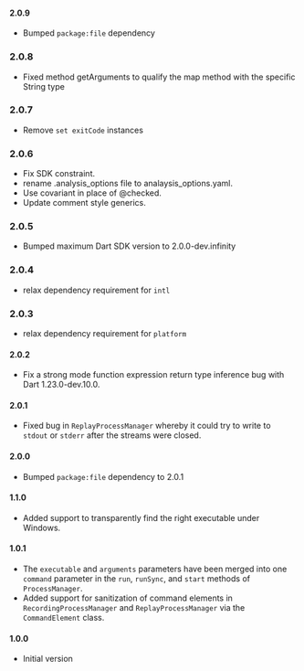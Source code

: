 #### 2.0.9

* Bumped `package:file` dependency

### 2.0.8

* Fixed method getArguments to qualify the map method with the specific
  String type

### 2.0.7

* Remove `set exitCode` instances

### 2.0.6

* Fix SDK constraint.
* rename .analysis_options file to analaysis_options.yaml.
* Use covariant in place of @checked.
* Update comment style generics.

### 2.0.5

* Bumped maximum Dart SDK version to 2.0.0-dev.infinity

### 2.0.4

* relax dependency requirement for `intl`

### 2.0.3

* relax dependency requirement for `platform`

#### 2.0.2

* Fix a strong mode function expression return type inference bug with Dart
  1.23.0-dev.10.0.

#### 2.0.1

* Fixed bug in `ReplayProcessManager` whereby it could try to write to `stdout`
  or `stderr` after the streams were closed.

#### 2.0.0

* Bumped `package:file` dependency to 2.0.1

#### 1.1.0

* Added support to transparently find the right executable under Windows.

#### 1.0.1

* The `executable` and `arguments` parameters have been merged into one
  `command` parameter in the `run`, `runSync`, and `start` methods of
  `ProcessManager`.
* Added support for sanitization of command elements in
  `RecordingProcessManager` and `ReplayProcessManager` via the `CommandElement`
  class.

#### 1.0.0

* Initial version
